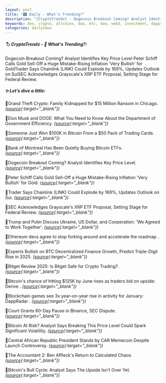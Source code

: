 ```yaml
---
layout: post
title: "🏙️ Daily - What's Trending?"
description: "[CryptoTrendz] - Dogecoin Breakout Coming? Analyst Identifies Key Price Level Peter Schiff Calls Gold Sell-Off a Huge Mistake-Rising Inflation 'Very Bullish' for GoldTrader Says Chainlink (LINK) Could Explode by 169%, Updates Outlook on SuiSEC Acknowledges Grayscale's XRP ETF Proposal, Setting Stage for Federal Review."
keywords: dex, crypto, altcoins, dao, btc, dao, web3, investment, dapps, nft, market, bitcoin
categories: dailynews
---
```


##### 🏷️  CryptoTrendz - 📌 *What's Trending?:*

Dogecoin Breakout Coming? Analyst Identifies Key Price Level Peter Schiff Calls Gold Sell-Off a Huge Mistake-Rising Inflation 'Very Bullish' for GoldTrader Says Chainlink (LINK) Could Explode by 169%, Updates Outlook on SuiSEC Acknowledges Grayscale's XRP ETF Proposal, Setting Stage for Federal Review.

##### ✨ *Let’s dive a little:*


🔹Grand Theft Crypto: Family Kidnapped for $15 Million Ransom in Chicago. *([source](https://s.avyag.com/x0a1){:target="_blank"})*

🔹Elon Musk and DOGE: What You Need to Know About the Department of Government Efficiency. *([source](https://s.avyag.com/5o9c){:target="_blank"})*

🔹Someone Just Won $100K in Bitcoin From a $50 Pack of Trading Cards. *([source](https://s.avyag.com/vf20){:target="_blank"})*

🔹Bank of Montreal Has Been Quietly Buying Bitcoin ETFs. *([source](https://s.avyag.com/wzrh){:target="_blank"})*

🔹Dogecoin Breakout Coming? Analyst Identifies Key Price Level. *([source](https://s.avyag.com/pb4w){:target="_blank"})*

🔹Peter Schiff Calls Gold Sell-Off a Huge Mistake-Rising Inflation 'Very Bullish' for Gold. *([source](https://s.avyag.com/o468){:target="_blank"})*

🔹Trader Says Chainlink (LINK) Could Explode by 169%, Updates Outlook on Sui. *([source](https://s.avyag.com/hyms){:target="_blank"})*

🔹SEC Acknowledges Grayscale's XRP ETF Proposal, Setting Stage for Federal Review. *([source](https://s.avyag.com/chow){:target="_blank"})*

🔹Trump and Putin Discuss Ukraine, US Dollar, and Cooperation: 'We Agreed to Work Together'. *([source](https://s.avyag.com/mqpv){:target="_blank"})*

🔹Ethereum devs agree to stop forking around and accelerate the roadmap . *([source](https://s.avyag.com/4em1){:target="_blank"})*

🔹Experts Bullish on BTC Decentralized Finance Growth, Predict Triple-Digit Rise in 2025. *([source](https://s.avyag.com/31sj){:target="_blank"})*

🔹Bitget Review 2025: Is Bitget Safe for Crypto Trading?. *([source](https://s.avyag.com/9ayg){:target="_blank"})*

🔹Bitcoin's chance of hitting $125K by June rises as traders bid on upside: Derive . *([source](https://s.avyag.com/ydcc){:target="_blank"})*

🔹Blockchain games see 3x year-on-year rise in activity for January: DappRadar . *([source](https://s.avyag.com/r0mf){:target="_blank"})*

🔹Court Grants 60-Day Pause in Binance, SEC Dispute. *([source](https://s.avyag.com/ssx0){:target="_blank"})*

🔹Bitcoin At Risk? Analyst Says Breaking This Price Level Could Spark Significant Volatility. *([source](https://s.avyag.com/jdev){:target="_blank"})*

🔹Central African Republic President Stands by CAR Memecoin Despite Launch Controversy. *([source](https://s.avyag.com/ppmt){:target="_blank"})*

🔹The Accountant 2: Ben Affleck's Return to Calculated Chaos. *([source](https://s.avyag.com/0z2j){:target="_blank"})*

🔹Bitcoin's Bull Cycle: Analyst Says The Upside Isn't Over Yet. *([source](https://s.avyag.com/zh84){:target="_blank"})*
